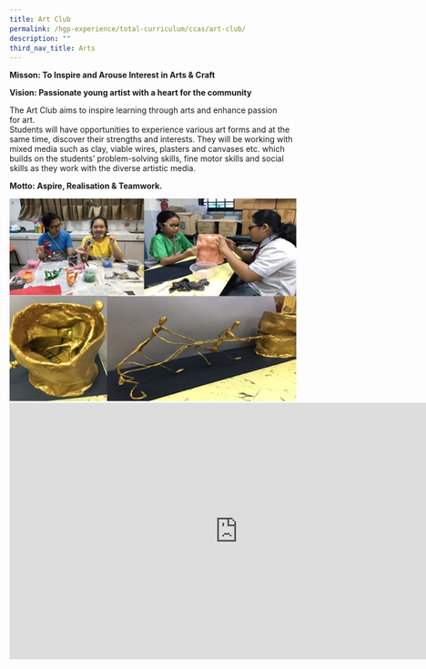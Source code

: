 ```yaml
---
title: Art Club
permalink: /hgp-experience/total-curriculum/ccas/art-club/
description: ""
third_nav_title: Arts
---
```



<p><strong>Misson: To Inspire and Arouse Interest in&nbsp;Arts&nbsp;&amp; Craft</strong></p>
<p><strong>Vision: </strong><strong>Passionate young artist&nbsp;with a heart for the community</strong></p>
<p>The Art&nbsp;Club&nbsp;aims to inspire learning through&nbsp;arts&nbsp;and enhance passion for&nbsp;art. <br />Students will have opportunities to&nbsp;experience various&nbsp;art&nbsp;forms and at the same time, discover their strengths and interests. They will be working with mixed media such as clay, viable wires, plasters and canvases etc. which builds on the students&rsquo; problem-solving skills, fine motor skills and social skills as they work with the diverse artistic media.</p>
<p><strong>Motto: Aspire, Realisation &amp; Teamwork.</strong></p>
<img src="/images/art.jpg">
<iframe width="802" height="451" src="https://www.youtube.com/embed/Zi7Q8jIxYCw" title="Art Club CCA Showcase" frameborder="0" allow="accelerometer; autoplay; clipboard-write; encrypted-media; gyroscope; picture-in-picture" allowfullscreen></iframe>